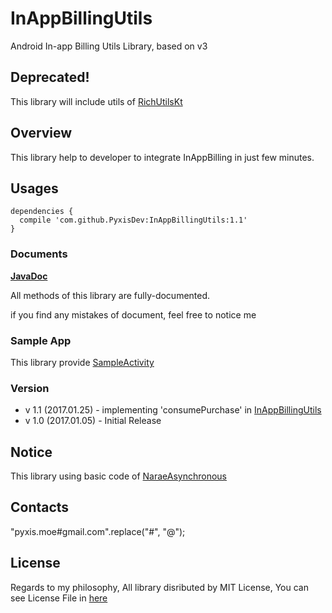 # InAppBillingUtils
Android In-app Billing Utils Library, based on v3

## Deprecated! 

This library will include utils of [RichUtilsKt](https://github.com/WindSekirun/RichUtilsKt)

## Overview
This library help to developer to integrate InAppBilling in just few minutes.

## Usages
```
dependencies {
  compile 'com.github.PyxisDev:InAppBillingUtils:1.1'
}
```

### Documents
**[JavaDoc](https://pyxisdev.github.io/InAppBillingUtils/)**

All methods of this library are fully-documented.

if you find any mistakes of document, feel free to notice me

### Sample App
This library provide [SampleActivity](https://github.com/PyxisDev/InAppBillingUtils/blob/master/sample/src/main/java/com/github/windsekirun/inappbillingutilssample/MainActivity.java)

### Version
* v 1.1 (2017.01.25) - implementing 'consumePurchase' in [InAppBillingUtils](https://github.com/PyxisDev/InAppBillingUtils/blob/master/library/src/main/java/com/github/windsekirun/inappbillingtest/InAppBillingUtils.java)
* v 1.0 (2017.01.05) - Initial Release

## Notice
This library using basic code of [NaraeAsynchronous](https://github.com/PyxisDev/InAppBillingUtils) 

## Contacts
"pyxis.moe#gmail.com".replace("#", "@");

## License
Regards to my philosophy, All library disributed by MIT License, You can see License File in [here](https://github.com/PyxisDev/pyxisdev.github.io/blob/master/LICENSE)

